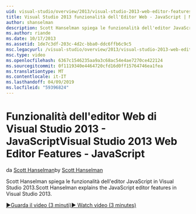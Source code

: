 ```yaml
---
uid: visual-studio/overview/2013/visual-studio-2013-web-editor-features-javascript
title: Visual Studio 2013 funzionalità dell'Editor Web - JavaScript | Microsoft Docs
author: shanselman
description: Scott Hanselman spiega le funzionalità dell'editor JavaScript in Visual Studio 2013.
ms.author: riande
ms.date: 10/17/2013
ms.assetid: 1de7c3df-203c-4d2c-bba0-ddc6ffb6c9c5
msc.legacyurl: /visual-studio/overview/2013/visual-studio-2013-web-editor-features-javascript
msc.type: video
ms.openlocfilehash: 6367c1546235aa9a3c68ac54e4ae7270ce422124
ms.sourcegitcommit: 0f1119340e4464720cfd16d0ff15764746ea1fea
ms.translationtype: MT
ms.contentlocale: it-IT
ms.lasthandoff: 04/09/2019
ms.locfileid: "59396824"
---
```

# <a name="visual-studio-2013-web-editor-features---javascript"></a><span data-ttu-id="a3997-103">Funzionalità dell'editor Web di Visual Studio 2013 - JavaScript</span><span class="sxs-lookup"><span data-stu-id="a3997-103">Visual Studio 2013 Web Editor Features - JavaScript</span></span>

<span data-ttu-id="a3997-104">da [Scott Hanselman](https://github.com/shanselman)</span><span class="sxs-lookup"><span data-stu-id="a3997-104">by [Scott Hanselman](https://github.com/shanselman)</span></span>

<span data-ttu-id="a3997-105">Scott Hanselman spiega le funzionalità dell'editor JavaScript in Visual Studio 2013.</span><span class="sxs-lookup"><span data-stu-id="a3997-105">Scott Hanselman explains the JavaScript editor features in Visual Studio 2013.</span></span>

[<span data-ttu-id="a3997-106">&#9654;Guarda il video (3 minuti)</span><span class="sxs-lookup"><span data-stu-id="a3997-106">&#9654; Watch video (3 minutes)</span></span>](https://channel9.msdn.com/Blogs/ASP-NET-Site-Videos/visual-studio-2013-web-editor-features-javascript)
